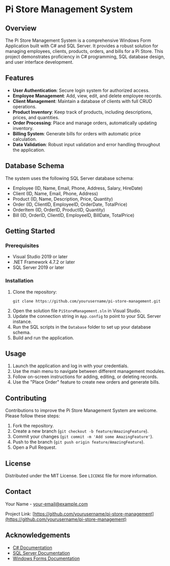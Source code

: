 # Pi Store Management System

## Overview

The Pi Store Management System is a comprehensive Windows Form Application built with C# and SQL Server. It provides a robust solution for managing employees, clients, products, orders, and bills for a Pi Store. This project demonstrates proficiency in C# programming, SQL database design, and user interface development.

## Features

- **User Authentication**: Secure login system for authorized access.
- **Employee Management**: Add, view, edit, and delete employee records.
- **Client Management**: Maintain a database of clients with full CRUD operations.
- **Product Inventory**: Keep track of products, including descriptions, prices, and quantities.
- **Order Processing**: Place and manage orders, automatically updating inventory.
- **Billing System**: Generate bills for orders with automatic price calculation.
- **Data Validation**: Robust input validation and error handling throughout the application.

## Database Schema

The system uses the following SQL Server database schema:

- Employee (ID, Name, Email, Phone, Address, Salary, HireDate)
- Client (ID, Name, Email, Phone, Address)
- Product (ID, Name, Description, Price, Quantity)
- Order (ID, ClientID, EmployeeID, OrderDate, TotalPrice)
- OrderItem (ID, OrderID, ProductID, Quantity)
- Bill (ID, OrderID, ClientID, EmployeeID, BillDate, TotalPrice)

## Getting Started

### Prerequisites

- Visual Studio 2019 or later
- .NET Framework 4.7.2 or later
- SQL Server 2019 or later

### Installation

1. Clone the repository:
   ```
   git clone https://github.com/yourusername/pi-store-management.git
   ```
2. Open the solution file `PiStoreManagement.sln` in Visual Studio.
3. Update the connection string in `App.config` to point to your SQL Server instance.
4. Run the SQL scripts in the `Database` folder to set up your database schema.
5. Build and run the application.

## Usage

1. Launch the application and log in with your credentials.
2. Use the main menu to navigate between different management modules.
3. Follow on-screen instructions for adding, editing, or deleting records.
4. Use the "Place Order" feature to create new orders and generate bills.

## Contributing

Contributions to improve the Pi Store Management System are welcome. Please follow these steps:

1. Fork the repository.
2. Create a new branch (`git checkout -b feature/AmazingFeature`).
3. Commit your changes (`git commit -m 'Add some AmazingFeature'`).
4. Push to the branch (`git push origin feature/AmazingFeature`).
5. Open a Pull Request.

## License

Distributed under the MIT License. See `LICENSE` file for more information.

## Contact

Your Name - [your-email@example.com](mailto:your-email@example.com)

Project Link: [https://github.com/yourusername/pi-store-management](https://github.com/yourusername/pi-store-management)

## Acknowledgements

- [C# Documentation](https://docs.microsoft.com/en-us/dotnet/csharp/)
- [SQL Server Documentation](https://docs.microsoft.com/en-us/sql/sql-server/?view=sql-server-ver15)
- [Windows Forms Documentation](https://docs.microsoft.com/en-us/dotnet/desktop/winforms/?view=netframeworkdesktop-4.8)
